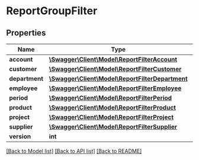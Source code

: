 # ReportGroupFilter

## Properties
Name | Type | Description | Notes
------------ | ------------- | ------------- | -------------
**account** | [**\Swagger\Client\Model\ReportFilterAccount**](ReportFilterAccount.md) |  | [optional] 
**customer** | [**\Swagger\Client\Model\ReportFilterCustomer**](ReportFilterCustomer.md) |  | [optional] 
**department** | [**\Swagger\Client\Model\ReportFilterDepartment**](ReportFilterDepartment.md) |  | [optional] 
**employee** | [**\Swagger\Client\Model\ReportFilterEmployee**](ReportFilterEmployee.md) |  | [optional] 
**period** | [**\Swagger\Client\Model\ReportFilterPeriod**](ReportFilterPeriod.md) |  | [optional] 
**product** | [**\Swagger\Client\Model\ReportFilterProduct**](ReportFilterProduct.md) |  | [optional] 
**project** | [**\Swagger\Client\Model\ReportFilterProject**](ReportFilterProject.md) |  | [optional] 
**supplier** | [**\Swagger\Client\Model\ReportFilterSupplier**](ReportFilterSupplier.md) |  | [optional] 
**version** | **int** |  | [optional] 

[[Back to Model list]](../../README.md#documentation-for-models) [[Back to API list]](../../README.md#documentation-for-api-endpoints) [[Back to README]](../../README.md)

